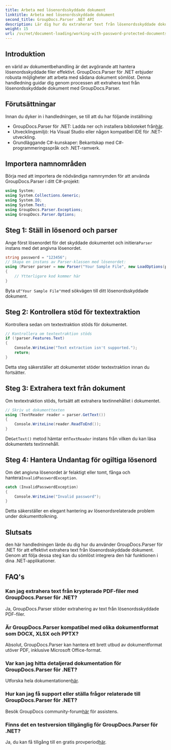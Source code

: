 ```yaml
---
title: Arbeta med lösenordsskyddade dokument
linktitle: Arbeta med lösenordsskyddade dokument
second_title: GroupDocs.Parser .NET API
description: Lär dig hur du extraherar text från lösenordsskyddade dokument med GroupDocs.Parser för .NET. Förbättra dina dokumentbehandlingsmöjligheter.
weight: 15
url: /sv/net/document-loading/working-with-password-protected-documents/
---
```

## Introduktion
en värld av dokumentbehandling är det avgörande att hantera lösenordsskyddade filer effektivt. GroupDocs.Parser för .NET erbjuder robusta möjligheter att arbeta med sådana dokument sömlöst. Denna handledning guidar dig genom processen att extrahera text från lösenordsskyddade dokument med GroupDocs.Parser.
## Förutsättningar
Innan du dyker in i handledningen, se till att du har följande inställning:
-  GroupDocs.Parser för .NET: Ladda ner och installera biblioteket från[här](https://releases.groupdocs.com/parser/net/).
- Utvecklingsmiljö: Ha Visual Studio eller någon kompatibel IDE för .NET-utveckling.
- Grundläggande C#-kunskaper: Bekantskap med C#-programmeringsspråk och .NET-ramverk.

## Importera namnområden
Börja med att importera de nödvändiga namnrymden för att använda GroupDocs.Parser i ditt C#-projekt:
```csharp
using System;
using System.Collections.Generic;
using System.IO;
using System.Text;
using GroupDocs.Parser.Exceptions;
using GroupDocs.Parser.Options;
```

## Steg 1: Ställ in lösenord och parser
 Ange först lösenordet för det skyddade dokumentet och initiera`Parser` instans med det angivna lösenordet.
```csharp
string password = "123456";
// Skapa en instans av Parser-klassen med lösenordet:
using (Parser parser = new Parser("Your Sample File", new LoadOptions(password)))
{
    // Ytterligare kod kommer här
}
```
 Byta ut`"Your Sample File"`med sökvägen till ditt lösenordsskyddade dokument.
## Steg 2: Kontrollera stöd för textextraktion
Kontrollera sedan om textextraktion stöds för dokumentet.
```csharp
// Kontrollera om textextraktion stöds
if (!parser.Features.Text)
{
    Console.WriteLine("Text extraction isn't supported.");
    return;
}
```
Detta steg säkerställer att dokumentet stöder textextraktion innan du fortsätter.
## Steg 3: Extrahera text från dokument
Om textextraktion stöds, fortsätt att extrahera textinnehållet i dokumentet.
```csharp
// Skriv ut dokumenttexten
using (TextReader reader = parser.GetText())
{
    Console.WriteLine(reader.ReadToEnd());
}
```
 De`GetText()` metod hämtar en`TextReader` instans från vilken du kan läsa dokumentets textinnehåll.
## Steg 4: Hantera Undantag för ogiltiga lösenord
 Om det angivna lösenordet är felaktigt eller tomt, fånga och hantera`InvalidPasswordException`.
```csharp
catch (InvalidPasswordException)
{
    Console.WriteLine("Invalid password");
}
```
Detta säkerställer en elegant hantering av lösenordsrelaterade problem under dokumenttolkning.

## Slutsats
den här handledningen lärde du dig hur du använder GroupDocs.Parser för .NET för att effektivt extrahera text från lösenordsskyddade dokument. Genom att följa dessa steg kan du sömlöst integrera den här funktionen i dina .NET-applikationer.

## FAQ's
### Kan jag extrahera text från krypterade PDF-filer med GroupDocs.Parser för .NET?
Ja, GroupDocs.Parser stöder extrahering av text från lösenordsskyddade PDF-filer.
### Är GroupDocs.Parser kompatibel med olika dokumentformat som DOCX, XLSX och PPTX?
Absolut, GroupDocs.Parser kan hantera ett brett utbud av dokumentformat utöver PDF, inklusive Microsoft Office-format.
### Var kan jag hitta detaljerad dokumentation för GroupDocs.Parser för .NET?
 Utforska hela dokumentationen[här](https://tutorials.groupdocs.com/parser/net/).
### Hur kan jag få support eller ställa frågor relaterade till GroupDocs.Parser för .NET?
 Besök GroupDocs community-forum[här](https://forum.groupdocs.com/c/parser/17) för assistens.
### Finns det en testversion tillgänglig för GroupDocs.Parser för .NET?
 Ja, du kan få tillgång till en gratis provperiod[här](https://releases.groupdocs.com/).
